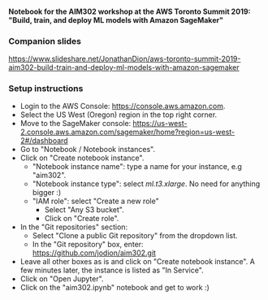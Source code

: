 #### Notebook for the AIM302 workshop at the AWS Toronto Summit 2019: "Build, train, and deploy ML models with Amazon SageMaker"

### Companion slides
https://www.slideshare.net/JonathanDion/aws-toronto-summit-2019-aim302-build-train-and-deploy-ml-models-with-amazon-sagemaker

### Setup instructions

* Login to the AWS Console: https://console.aws.amazon.com.
* Select the US West (Oregon) region in the top right corner.
* Move to the SageMaker console: https://us-west-2.console.aws.amazon.com/sagemaker/home?region=us-west-2#/dashboard
* Go to "Notebook / Notebook instances".
* Click on "Create notebook instance".
    * "Notebook instance name": type a name for your instance, e.g "aim302".
    * "Notebook instance type": select _ml.t3.xlarge_. No need for anything bigger :)
    * "IAM role": select "Create a new role"
         * Select "Any S3 bucket".
         * Click on "Create role".
* In the "Git repositories" section:
    * Select "Clone a public Git repository" from the dropdown list.
    * In the "Git repository" box, enter: https://github.com/jodion/aim302.git
* Leave all other boxes as is and click on "Create notebook instance". A few minutes later, the instance is listed as "In Service".
* Click on "Open Jupyter".
* Click on the "aim302.ipynb" notebook and get to work :)

